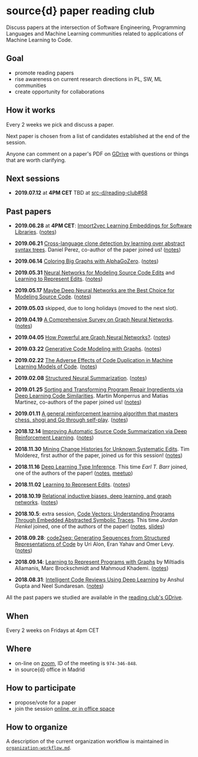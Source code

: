 # source{d} paper reading club

Discuss papers at the intersection of Software Engineering, Programming Languages and Machine
Learning communities related to applications of Machine Learning to Code.


## Goal

- promote reading papers
- rise awareness on current research directions in PL, SW, ML communities
- create opportunity for collaborations


## How it works

Every 2 weeks we pick and discuss a paper.

Next paper is chosen from a list of candidates established at the end of the session.

Anyone can comment on a paper's PDF on [GDrive][GDrive] with questions or things that are worth
clarifying.


## Next sessions

- __2019.07.12__ at __4PM CET__ TBD at [src-d/reading-club#68](https://github.com/src-d/reading-club/issues/68)

## Past papers

- __2019.06.28__ at __4PM CET__: [Import2vec  Learning Embeddings for Software Libraries](https://drive.google.com/file/d/1-5VpkX8xo6x6peeccsxD0AgSxx9i2FYv/view?usp=sharing).  ([notes](https://docs.google.com/document/d/1RHTdZi492x1RfHWYq7ATsyJVzGwfKlOD3RfJquV90Rc/edit?usp=sharing))


- __2019.06.21__ [Cross-language clone detection by learning over abstract syntax trees](https://drive.google.com/open?id=1kMEdi1X3veFZp5XuAsa7rIIlLHcP6lSd). Daniel Perez, co-author of the paper joined us! ([notes](https://docs.google.com/document/d/14Nnl0AflmWKfqYeF7c-LA9DB63FzK3Z_vL2x080OHrg/edit))

- __2019.06.14__ [Coloring Big Graphs with AlphaGoZero](https://drive.google.com/file/d/1thJ-NRf47Jo4-z1ThtfbaVFfOrQt3G1i/view). ([notes](https://docs.google.com/document/d/1HjvcyNFCHPlVYCAC21oTMLM1VAfkyozDsoESqB5SOUE/edit))

- __2019.05.31__ [Neural Networks for Modeling Source Code Edits](https://drive.google.com/open?id=1b2VOAHhCXBVbT75weBDpAIKAPfufUVJb) and [Learning to Represent Edits](https://drive.google.com/open?id=1hUcDD2NzCf2Om39sHiTSiyDgRxwHyh1s). ([notes](https://docs.google.com/document/d/1xKzYKY38X-aQh-BFFNXMmb0hD8M9zEqpp10ishV1-Hw/edit))

- __2019.05.17__ [Maybe Deep Neural Networks are the Best Choice for Modeling Source Code](https://drive.google.com/file/d/1ZGS9WCme9UJ8TsH5lYrqHrqvPainrO5Q/view?usp=sharing). ([notes](https://docs.google.com/document/d/1lqn7yYg5pLzaq35v5nJsJX5BsDYxkX-eWqF2KMFJ5Uw/edit?usp=sharing))

- __2019.05.03__ skipped, due to long holidays (moved to the next slot).

- __2019.04.19__ [A Comprehensive Survey on Graph Neural Networks](https://drive.google.com/open?id=1hZ-NM8B-Z4RoiDhoWxOlpj5FVwcRq6tF). ([notes](https://docs.google.com/document/d/1p6pA88njm8OMKcKulsv_mihuzVdsuwtrjMcko97IqNw/edit))

- __2019.04.05__ [How Powerful are Graph Neural Networks?](https://drive.google.com/open?id=1hAWPOVdEWYU3pmb5DJfFRE3Fkah-Z6Hn). ([notes](https://docs.google.com/document/d/1-xEng8w-Zw1sT23Wtxo5etXcEOTsx7q1TYT29nHBkhE/edit))

- __2019.03.22__ [Generative Code Modeling with Graphs](https://drive.google.com/open?id=1SMUy5BEU7v8TltaJI8QoPY69G88I5RzA). ([notes](https://docs.google.com/document/d/1EAERXE2pHhBSj8CgPUQv4p9Luupk1iU17QpehSLiV4I/edit))

- __2019.02.22__ [The Adverse Effects of Code Duplication in Machine Learning Models of Code](https://drive.google.com/file/d/1nbs0MwISrbQENn083DqCu1wu6UMfVSSU/view?usp=sharing). ([notes](https://docs.google.com/document/d/1mqGd1_gT2s8r3bU5GDsQM2nvafdxZnTn6ZkwKdzlZWg/edit?usp=sharing))

- __2019.02.08__ [Structured Neural Summarization](https://drive.google.com/file/d/1DSQDmtQG4uSXdlvKJbsh41HEiJ5cQxdk/view?usp=sharing). ([notes](https://docs.google.com/document/d/17-o6UG5zqvxgFkwLGsXmZO62efcEpRqff53VImpPHTI/edit))


- __2019.01.25__ [Sorting and Transforming Program Repair Ingredients via Deep
  Learning Code Similarities](https://drive.google.com/open?id=1MTXvBeQl6ITmMd11F6kYUg2mNixmBPFE).
  Martin Monperrus and Matias Martinez, co-authors of the paper joined us! ([notes](https://drive.google.com/open?id=19JibDZBemganPKDw5sINMGY5RY1VaWJTgP9VVksB608))

- __2019.01.11__ [A general reinforcement learning algorithm that masters chess, shogi and Go
  through self-play](https://drive.google.com/open?id=1l7AbjYjlsLlKWO7-c9Fhm_9j1z9nqtLK).
  ([notes](https://docs.google.com/document/d/1jDeUUJO7nRWCmyq4JweheKO5mA8KcJ7ueXo2RusiYbE/edit))

- __2018.12.14__ [Improving Automatic Source Code Summarization via Deep Reinforcement
  Learning](https://drive.google.com/open?id=1f8EbbpK7xJn3lYMGqQH_vpz135M40ndY).
  ([notes](https://drive.google.com/open?id=1gLpc1j-W5t90xxjqj7BZvW3DZzbDTpkFXLxv03B6Tp8))

- __2018.11.30__ [Mining Change Histories for Unknown Systematic
  Edits](https://drive.google.com/open?id=1UCX-ayAUB6r8p68vdet4vvVwp9Z_zzpm). Tim Molderez, first
  author of the paper, joined us for this session! ([notes](https://docs.google.com/document/d/1uX7YEA5x7vnfnxuKsXIsh356Ko1gH1H5O36eEF9glmc/edit))

- __2018.11.16__ [Deep Learning Type
  Inference](https://drive.google.com/file/d/1NApPrysETl6cGN_SyrNB8w9cbFvxmQwc/view). This time
  *Earl T. Barr* joined, one of the authors of the paper!
  ([notes](https://docs.google.com/document/d/16llV5O6G8IWkFeBddaVerXOYOrhU8eVoNZy-HI9tUnw/edit),
  [meetup](https://www.meetup.com/MLonCode-Madrid/events/256144491/))

- __2018.11.02__ [Learning to Represent
  Edits](https://drive.google.com/drive/folders/1cAzkDW_sXb49gRZvvhVvXu3Wi_84lQdn).
  ([notes](https://drive.google.com/open?id=19ihAlkuj5I9k1OIAxUDLVOxMtfqPIN2UDYy_NSjcrvU))

- __2018.10.19__ [Relational inductive biases, deep learning, and graph
  networks](https://drive.google.com/file/d/1gAOdA8S2E9YbOP3AEaYkK3hFTB5cVBAw/view).
  ([notes](https://docs.google.com/document/d/1uHNoaL2U00TXfgAWoEOgUzNP8vCW34P1psL01Hc1nNU/edit))

- __2018.10.5__: extra session, [Code Vectors: Understanding Programs Through Embedded Abstracted
  Symbolic Traces](https://drive.google.com/open?id=1NyGQXxF2Ctq21wYcMjFWGyW0mwmDrXkD). This time
  *Jordan Henkel* joined, one of the authors of the paper!
  ([notes](https://docs.google.com/document/d/1TjiRzSivxXDDl79Fq4Bs7Ax3Zz7hciRGPKxKrUHFd6I/edit),
  [slides](https://docs.google.com/presentation/d/14nGDrAHMIYTb2Ca3X3YmxZsgNdbI1NAkERINaTt-Fgg/edit?usp=sharing))

- __2018.09.28__: [code2seq: Generating Sequences from Structured Representations of
  Code](https://drive.google.com/open?id=15Gm3Luz6EafAhhc6P2WIaLclrgkmB7yo) by Uri Alon, Eran Yahav
  and Omer Levy.
  ([notes](https://drive.google.com/open?id=1Qzc4Wy94dF-C1LF0TcBWOoxKJiq0meCtFp26VASSoy4))

- __2018.09.14__: [Learning to Represent Programs with
  Graphs](https://drive.google.com/file/d/1Jap8MNLn538yAglTRtN7W4R6wT5z1h6O/view) by Miltiadis
  Allamanis, Marc Brockschmidt and Mahmoud Khademi.
  ([notes](https://docs.google.com/document/d/1DGBgoPsEYt1-XVP4DcxMcv21NNuej_jlX2F4f4zdlh0/edit))

- __2018.08.31__: [Intelligent Code Reviews Using Deep
  Learning](https://drive.google.com/open?id=1n8N80S4IIsQBo7SLqsEyflaGjK6XN2Gm) by Anshul Gupta and
  Neel Sundaresan.
  ([notes](https://docs.google.com/document/d/1MbCN7qxRF-keT8evb9X6LL7DToM52tDEQgh1UdUyqkY/edit))


All the past papers we studied are available in the [reading club's GDrive][GDrive].

## When

Every 2 weeks on Fridays at 4pm CET


## Where

- on-line on [zoom](https://zoom.us/), ID of the meeting is `974-346-848`.
- in source{d} office in Madrid


## How to participate

- propose/vote for a paper
- join the session [online, or in office space](#where)


## How to organize

A description of the current organization workflow is maintained in
[`organization-workflow.md`](organization-workflow.md).

[GDrive]: https://drive.google.com/open?id=1Xck6Ic2amaZsRxNWOCc7WvgheIBL-hcF
